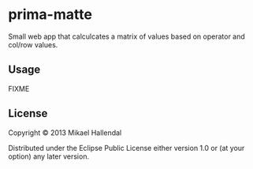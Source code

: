 # prima-matte

Small web app that calculcates a matrix of values based on operator and col/row values.

## Usage

FIXME

## License

Copyright © 2013 Mikael Hallendal

Distributed under the Eclipse Public License either version 1.0 or (at
your option) any later version.
